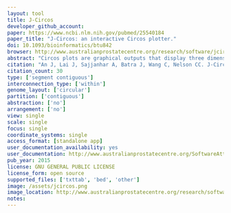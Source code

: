 ```yaml
---
layout: tool 
title: J-Circos
developer_github_account: 
paper: https://www.ncbi.nlm.nih.gov/pubmed/25540184
paper_title: "J-Circos: an interactive Circos plotter."
doi: 10.1093/bioinformatics/btu842
browser: http://www.australianprostatecentre.org/research/software/jcircos
abstract: "Circos plots are graphical outputs that display three dimensional chromosomal interactions and fusion transcripts. However, the Circos plot tool is not an interactive visualization tool, but rather a figure generator. For example, it does not enable data to be added dynamically nor does it provide information for specific data points interactively. Recently, an R-based Circos tool (RCircos) has been developed to integrate Circos to R, but similarly, Rcircos can only be used to generate plots. Thus, we have developed a Circos plot tool (J-Circos) that is an interactive visualization tool that can plot Circos figures, as well as being able to dynamically add data to the figure, and providing information for specific data points using mouse hover display and zoom in/out functions. J-Circos uses the Java computer language to enable, it to be used on most operating systems (Windows, MacOS, Linux). Users can input data into J-Circos using flat data formats, as well as from the Graphical user interface (GUI). J-Circos will enable biologists to better study more complex chromosomal interactions and fusion transcripts that are otherwise difficult to visualize from next-generation sequencing data."
citation: "An J, Lai J, Sajjanhar A, Batra J, Wang C, Nelson CC. J-Circos: an interactive Circos plotter. Bioinformatics. academic.oup.com; 2015;31: 1463–1465."
citation_count: 30
type: ['segment contiguous']
interconnection_type: ['within']
genome_layout: ['circular']
partition: ['contiguous']
abstraction: ['no']
arrangement: ['no']
view: single
scale: single
focus: single
coordinate_systems: single
access_format: [standalone app]
user_documentation_availability: yes
user_documentation: http://www.australianprostatecentre.org/SoftwareAttachments/manual_jcircosv2.pdf
pub_year: 2015
license: GNU GENERAL PUBLIC LICENSE
license_form: open source
supported_files: ['txttab', 'bed', 'other']
image: /assets/jcircos.png
image_location: http://www.australianprostatecentre.org/research/software/jcircos
notes: 
---
```


